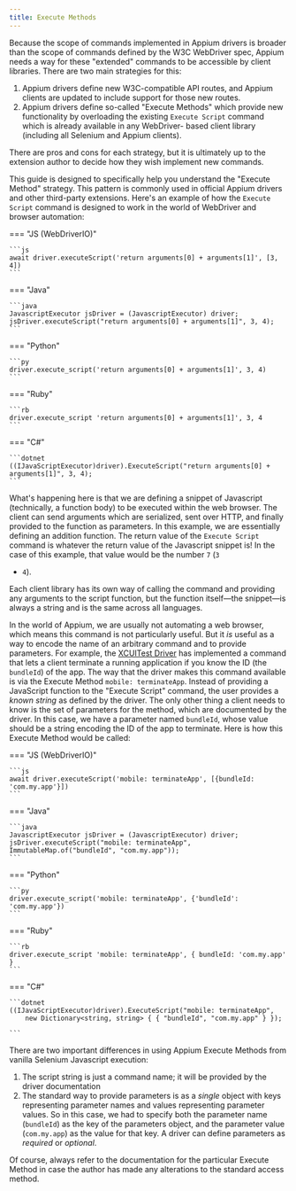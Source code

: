 ```yaml
---
title: Execute Methods
---
```


Because the scope of commands implemented in Appium drivers is broader than the scope of commands
defined by the W3C WebDriver spec, Appium needs a way for these "extended" commands to be accessible
by client libraries. There are two main strategies for this:

1. Appium drivers define new W3C-compatible API routes, and Appium clients are updated to include
   support for those new routes.
2. Appium drivers define so-called "Execute Methods" which provide new functionality by
   overloading the existing `Execute Script` command which is already available in any WebDriver-
   based client library (including all Selenium and Appium clients).

There are pros and cons for each strategy, but it is ultimately up to the extension author to
decide how they wish implement new commands. 

This guide is designed to specifically help you understand the "Execute Method" strategy.  This pattern is commonly used in official Appium drivers and other third-party extensions.
Here's an example of how the `Execute Script` command is designed to work in the world of WebDriver
and browser automation:

=== "JS (WebDriverIO)"

    ```js
    await driver.executeScript('return arguments[0] + arguments[1]', [3, 4])
    ```

=== "Java"

    ```java
    JavascriptExecutor jsDriver = (JavascriptExecutor) driver;
    jsDriver.executeScript("return arguments[0] + arguments[1]", 3, 4);
    ```

=== "Python"

    ```py
    driver.execute_script('return arguments[0] + arguments[1]', 3, 4)
    ```

=== "Ruby"

    ```rb
    driver.execute_script 'return arguments[0] + arguments[1]', 3, 4
    ```

=== "C#"

    ```dotnet
    ((IJavaScriptExecutor)driver).ExecuteScript("return arguments[0] + arguments[1]", 3, 4);
    ```

What's happening here is that we are defining a snippet of Javascript (technically,
a function body) to be executed within the web browser. The client can send arguments which are serialized, sent over HTTP, and finally provided to the function as parameters.  In this example, we are essentially defining
an addition function. The return value of the `Execute Script` command is whatever the return value
of the Javascript snippet is! In the case of this example, that value would be the number `7` (`3`
+ `4`).

Each client library has its own way of calling the command and providing any arguments to the
script function, but the function itself—the snippet—is always a string and is the same across all languages.

In the world of Appium, we are usually not automating a web browser, which means this command is
not particularly useful. But it *is* useful as a way to encode the name of an arbitrary command and
to provide parameters. For example, the [XCUITest
Driver](https://github.com/appium/appium-xcuitest-driver) has implemented a command that lets a client
terminate a running application if you know the ID (the `bundleId`) of the app. The way that the
driver makes this command available is via the Execute Method `mobile: terminateApp`. Instead of providing a JavaScript function to the "Execute Script" command, the user provides a _known string_ as defined by the driver. The only other thing a client needs to know is the set of
parameters for the method, which are documented by the driver. In this case, we have a parameter
named `bundleId`, whose value should be a string encoding the ID of the app to terminate. Here is
how this Execute Method would be called:

=== "JS (WebDriverIO)"

    ```js
    await driver.executeScript('mobile: terminateApp', [{bundleId: 'com.my.app'}])
    ```

=== "Java"

    ```java
    JavascriptExecutor jsDriver = (JavascriptExecutor) driver;
    jsDriver.executeScript("mobile: terminateApp", ImmutableMap.of("bundleId", "com.my.app"));
    ```

=== "Python"

    ```py
    driver.execute_script('mobile: terminateApp', {'bundleId': 'com.my.app'})
    ```

=== "Ruby"

    ```rb
    driver.execute_script 'mobile: terminateApp', { bundleId: 'com.my.app' }
    ```

=== "C#"

    ```dotnet
    ((IJavaScriptExecutor)driver).ExecuteScript("mobile: terminateApp",
        new Dictionary<string, string> { { "bundleId", "com.my.app" } });

    ```

There are two important differences in using Appium Execute Methods from vanilla Selenium
Javascript execution:

1. The script string is just a command name; it will be provided by the driver documentation
1. The standard way to provide parameters is as a *single* object with keys representing parameter
   names and values representing parameter values. So in this case, we had to specify both the
   parameter name (`bundleId`) as the key of the parameters object, and the parameter value
   (`com.my.app`) as the value for that key. A driver can define parameters as _required_ or _optional_.

Of course, always refer to the documentation for the particular Execute Method in case the author
has made any alterations to the standard access method.
